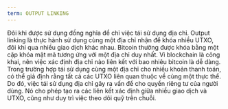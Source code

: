 ```yaml
---
term: OUTPUT LINKING
---
```


Đôi khi được sử dụng đồng nghĩa để chỉ việc tái sử dụng địa chỉ. Output linking là thực hành sử dụng cùng một địa chỉ nhận để khóa nhiều UTXO, đôi khi qua nhiều giao dịch khác nhau. Bitcoin thường được khóa bằng một cặp khóa mật mã tương ứng với một địa chỉ duy nhất. Vì blockchain là công khai, nên việc xác định địa chỉ nào liên kết với bao nhiêu bitcoin là dễ dàng. Trong trường hợp tái sử dụng cùng một địa chỉ cho nhiều khoản thanh toán, có thể giả định rằng tất cả các UTXO liên quan thuộc về cùng một thực thể. Do đó, việc tái sử dụng địa chỉ gây ra vấn đề cho quyền riêng tư của người dùng. Nó cho phép tạo ra các liên kết xác định giữa nhiều giao dịch và UTXO, cũng như duy trì việc theo dõi quỹ trên chuỗi.